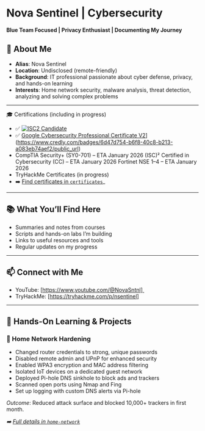 # Nova Sentinel | Cybersecurity 

**Blue Team Focused | Privacy Enthusiast | Documenting My Journey**

## 📜 About Me
- **Alias**: Nova Sentinel
- **Location**: Undisclosed (remote-friendly)
- **Background**: IT professional passionate about cyber defense, privacy, and hands-on learning
- **Interests**: Home network security, malware analysis, threat detection, analyzing and solving complex problems

---

🎓 Certifications (including in progress)
- ✅  [![ISC2 Candidate](https://images.credly.com/size/110x110/images/9180921d-4a13-429e-9357-6f9706a554f0/image.png)](https://www.credly.com/badges/3eaede4e-8241-48ea-ad62-400dacd77e2a/public_url)
- ✅ [Google Cybersecurity Professional Certificate V2](https://images.credly.com/size/110x110/images/0bf0f2da-a699-4c82-82e2-56dcf1f2e1c7/image.png)](https://www.credly.com/badges/6d47d754-b6f8-40c8-b213-a083eb74aef2/public_url)
- CompTIA Security+ (SY0-701) – ETA January 2026
(ISC)² Certified in Cybersecurity (CC) – ETA January 2026
Fortinet NSE 1–4 – ETA January 2026
- TryHackMe Certificates (in progress)
- ➡️ [Find certificates in `certificates`](certificates)_

---


## 📚 What You’ll Find Here  

- Summaries and notes from courses  
- Scripts and hands-on labs I’m building  
- Links to useful resources and tools  
- Regular updates on my progress

---

## 📫 Connect with Me  

- YouTube: [https://www.youtube.com/@NovaSntnl] 
- TryHackMe: [https://tryhackme.com/p/nsentinel]

---

## 🧪 Hands-On Learning & Projects

### 🔐 Home Network Hardening
- Changed router credentials to strong, unique passwords
- Disabled remote admin and UPnP for enhanced security
- Enabled WPA3 encryption and MAC address filtering
- Isolated IoT devices on a dedicated guest network
- Deployed Pi-hole DNS sinkhole to block ads and trackers
- Scanned open ports using Nmap and Fing
- Set up logging with custom DNS alerts via Pi-hole

*Outcome*: Reduced attack surface and blocked 10,000+ trackers in first month.

_➡️ [Full details in `home-network`](home-network)_


